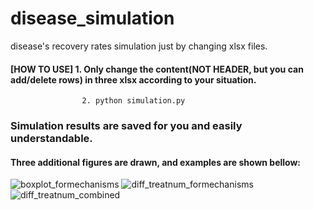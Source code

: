 # disease_simulation
disease's recovery rates simulation just by changing xlsx files.
  #### [HOW TO USE] 1. Only change the content(NOT HEADER, but you can add/delete rows) in three xlsx according to your situation.
                    2. python simulation.py 

### Simulation results are saved for you and easily understandable.
#### Three additional figures are drawn, and examples are shown bellow:
![boxplot_formechanisms](https://user-images.githubusercontent.com/36814621/158367540-9c5f121a-da46-4e13-bb51-6e36dd00c8e6.svg)
![diff_treatnum_formechanisms](https://user-images.githubusercontent.com/36814621/158367859-0ffd8d0d-37d2-4d7d-a4ec-ed0dbb9ae351.svg)
![diff_treatnum_combined](https://user-images.githubusercontent.com/36814621/158367863-8f2ba07a-54c6-466f-8f26-067137815b40.svg)

